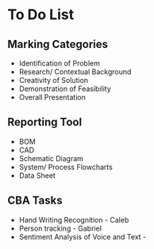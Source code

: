 # To Do List 

## Marking Categories
- Identification of Problem 
- Research/ Contextual Background 
- Creativity of Solution 
- Demonstration of Feasibility 
- Overall Presentation 

## Reporting Tool
- BOM
- CAD
- Schematic Diagram 
- System/ Process Flowcharts 
- Data Sheet 


## CBA Tasks 
- Hand Writing Recognition - Caleb
- Person tracking - Gabriel
- Sentiment Analysis of Voice and Text -  

